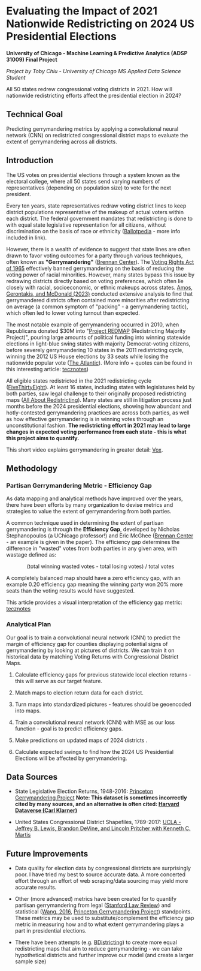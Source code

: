 # Evaluating the Impact of 2021 Nationwide Redistricting on 2024 US Presidential Elections

**University of Chicago - Machine Learning & Predictive Analytics (ADSP 31009) Final Project**

*Project by Toby Chiu - University of Chicago MS Applied Data Science Student*

All 50 states redrew congressional voting districts in 2021. How will nationwide redistricting efforts affect the presidential election in 2024? 

## Technical Goal

Predicting gerrymandering metrics by applying a convolutional neural network (CNN) on redistricted congressional district maps to evaluate the extent of gerrymandering across all districts.

## Introduction

The US votes on presidential elections through a system known as the electoral college, where all 50 states send varying numbers of representatives (depending on population size) to vote for the next president. 

Every ten years, state representatives redraw voting district lines to keep district populations representative of the makeup of actual voters within each district. The federal government mandates that redistricting is done to with equal state legislative representation for all citizens, without discrimination on the basis of race or ethnicity ([Ballotpedia](https://ballotpedia.org/Redistricting) - more info included in link).

However, there is a wealth of evidence to suggest that state lines are often drawn to favor voting outcomes for a party through various techniques, often known as **"Gerrymandering"** ([Brennan Center](https://www.brennancenter.org/our-work/research-reports/gerrymandering-explained)). The [Voting Rights Act of 1965](https://www.archives.gov/milestone-documents/voting-rights-act?_ga=2.99238622.1949216050.1715659324-971477195.1715659323) effectively banned gerrymandering on the basis of reducing the voting power of racial minorities. However, many states  bypass this issue by redrawing districts directly based on voting preferences, which often lie closely with racial, socioeconomic, or ethnic makeups across states. [Amos, Gerontakis, and McDonald (2023)](https://esra-conference.org/files/election-science-conference/files/changing_precinct_boundaries_esra-brianamos.pdf) conducted extensive analysis to find that gerrymandered districts often contained more minorities after redistricting on average (a common symptom of "packing" - a gerrymandering tactic), which often led to lower voting turnout than expected.

The most notable example of gerrymandering occurred in 2010, when Republicans donated $30M into "[Project REDMAP](https://www.redistrictingmajorityproject.com/) (Redistricting Majority Project)", pouring large amounts of political funding into winning statewide elections in light-blue swing states with majority Democrat-voting citizens, before severely gerrymandering 10 states in the 2011 redistricting cycle, winning the 2012 US House elections by 33 seats while losing the nationwide popular vote ([The Atlantic](https://www.theatlantic.com/politics/archive/2017/06/how-deep-blue-maryland-shows-redistricting-is-broken/531492/)). (More info + quotes can be found in this interesting article: [tecznotes](http://mike.teczno.com/notes/redistricting.html))

All eligible states redistricted in the 2021 redistricting cycle ([FiveThirtyEight](https://projects.fivethirtyeight.com/redistricting-2022-maps/)). At least 16 states, including states with legislatures held by both parties, saw legal challenge to their originally proposed redistricting maps ([All About Redistricting](https://redistricting.lls.edu/national-overview/?colorby=Court%20Action&level=Congress&cycle=2020)). Many states are still in litigation process just months before the 2024 presidential elections, showing how abundant and hotly-contested gerrymandering practices are across both parties, as well as how effective gerrymandering is in winning votes through an unconstitutional fashion. **The redistricting effort in 2021 may lead to large changes in expected voting performance from each state - this is what this project aims to quantify.**

This short video explains gerrymandering in greater detail: [Vox](https://www.youtube.com/watch?v=QZZwoObFMhU&ab_channel=Vox).


## Methodology

### Partisan Gerrymandering Metric - Efficiency Gap

As data mapping and analytical methods have improved over the years, there have been efforts by many organization to devise metrics and strategies to value the extent of gerrymandering from both parties.

A common technique used in determining the extent of partisan gerrymandering is through the **Efficiency Gap**, developed by Nicholas Stephanopoulos (a UChicago professor!) and Eric McGhee ([Brennan Center](https://www.brennancenter.org/sites/default/files/legal-work/How_the_Efficiency_Gap_Standard_Works.pdf) - an example is given in the paper). The efficiency gap determines the difference in "wasted" votes from both parties in any given area, with wastage defined as: 

<p style="text-align: center;">(total winning wasted votes - total losing votes) / total votes</p>

A completely balanced map should have a zero efficiency gap, with an example 0.20 efficiency gap meaning the winning party won 20% more seats than the voting results would have suggested.

This article provides a visual interpretation of the efficiency gap metric: [tecznotes](http://mike.teczno.com/notes/redistricting/measuring-efficiency-gap.html)

### Analytical Plan

Our goal is to train a convolutional neural network (CNN) to predict the margin of efficiency gap for counties displaying potential signs of gerrymandering by looking at pictures of districts. We can train it on historical data by matching Voting Returns with Congressional District Maps.

1. Calculate efficiency gaps for previous statewide local election returns - this will serve as our target feature.

2. Match maps to election return data for each district.

3. Turn maps into standardized pictures - features should be geoencoded into maps.

4. Train a convolutional neural network (CNN) with MSE as our loss function - goal is to predict efficiency gaps.

5. Make predictions on updated maps of 2024 districts .

6. Calculate expected swings to find how the 2024 US Presidential Elections will be affected by gerrymandering. 


## Data Sources
- State Legislative Election Returns, 1948-2016: [Princeton Gerrymandering Project](https://gerrymander.princeton.edu/resources/)
**Note: This dataset is sometimes incorrectly cited by many sources, and an alternative is often cited: [Harvard Dataverse (Carl Klarner)](https://dataverse.harvard.edu/dataset.xhtml?persistentId=doi:10.7910/DVN/3WZFK9)**

- United States Congressional District Shapefiles, 1789-2017: [UCLA - Jeffrey B. Lewis, Brandon DeVine, and Lincoln Pritcher with Kenneth C. Martis](https://cdmaps.polisci.ucla.edu/)




## Future Improvements
- Data quality for election data by congressional districts are surprisingly poor. I have tried my best to source accurate data. A more concerted effort through an effort of web scraping/data sourcing may yield more accurate results.

- Other (more advanced) metrics have been created for to quantify partisan gerrymandering from legal ([Stanford Law Review](https://www.stanfordlawreview.org/print/article/three-tests-for-practical-evaluation-of-partisan-gerrymandering/)) and statistical ([Wang, 2016](https://web.math.princeton.edu/~sswang/wang16_ElectionLawJournal_gerrymandering-MD-WI_.pdf), [Princeton Gerrymandering Project](https://gerrymander.princeton.edu/)) standpoints. These metrics may be used to substitute/complement the efficiency gap metric in measuring how and to what extent gerrymandering plays a part in presidential elections.

- There have been attempts (e.g. [BDistricting](https://bdistricting.com/2010/)) to create more equal redistricting maps that aim to reduce gerrymandering - we can take hypothetical districts and further improve our model (and create a larger sample size)